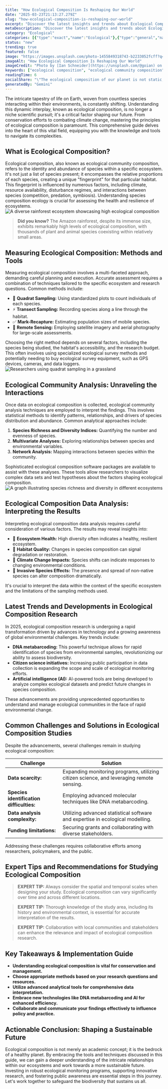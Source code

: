 ```yaml
---
title: "How Ecological Composition Is Reshaping Our World"
date: "2025-03-23T21:13:27.279Z"
slug: "how-ecological-composition-is-reshaping-our-world"
excerpt: "Discover the latest insights and trends about Ecological Composition. This comprehensive guide covers everything you need to know about Ecological Composition in 2025."
metaDescription: "Discover the latest insights and trends about Ecological Composition. This comprehensive guide covers everything you need to know about Ecological Composit..."
category: "Ecological"
categories: [{"type":"exact","name":"Ecological"},{"type":"general","name":"Environmental Science"},{"type":"medium","name":"Biogeochemistry"},{"type":"specific","name":"Species Distribution"},{"type":"niche","name":"Microbial Communities"}]
status: "new"
trending: true
featured: false
image: "https://images.unsplash.com/photo-1455849318743-b2233052fcff?q=85&w=1200&fit=max&fm=webp&auto=compress"
imageAlt: "How Ecological Composition Is Reshaping Our World"
imageCredit: "Photo by [Ian Schneider](https://unsplash.com/@goian) on Unsplash"
keywords: ["ecological composition", "ecological community composition", "species composition ecology", "measuring ecological composition", "ecological community analysis", "ecological survey methods", "buy ecological survey equipment", "ecological composition software", "ecological composition data analysis", "what is ecological composition"]
readingTime: 6
socialShare: "\"The ecological composition of our planet is not static; it's a dynamic interplay constantly reshaped by human actions. Understanding this shift is key to securing a sustainable future.\""
generatedBy: "Gemini"
---
```




The intricate tapestry of life on Earth, woven from countless species interacting within their environments, is constantly shifting.  Understanding this dynamic interplay, known as ecological composition, is no longer a niche scientific pursuit; it's a critical factor shaping our future. From conservation efforts to combating climate change, mastering the principles of ecological composition is paramount. This comprehensive guide delves into the heart of this vital field, equipping you with the knowledge and tools to navigate its complexities.

## What is Ecological Composition?

Ecological composition, also known as ecological community composition, refers to the identity and abundance of species within a specific ecosystem. It's not just a list of species present; it encompasses the relative proportions of each species, creating a unique "fingerprint" for that particular habitat. This fingerprint is influenced by numerous factors, including climate, resource availability, disturbance regimes, and interactions between species (competition, predation, symbiosis).  Understanding species composition ecology is crucial for assessing the health and resilience of ecosystems.  ![A diverse rainforest ecosystem showcasing high ecological composition](https://images.unsplash.com/photo-1451187580459-43490279c0fa?q=85&w=1200&fit=max&fm=webp&auto=compress)

> **Did you know?**  The Amazon rainforest, despite its immense size, exhibits remarkably high levels of ecological composition, with thousands of plant and animal species coexisting within relatively small areas.

## Measuring Ecological Composition: Methods and Tools

Measuring ecological composition involves a multi-faceted approach, demanding careful planning and execution.  Accurate assessment requires a combination of techniques tailored to the specific ecosystem and research questions.  Common methods include:

* 🔑 **Quadrat Sampling:** Using standardized plots to count individuals of each species.
* ⚡ **Transect Sampling:**  Recording species along a line through the habitat.
* ✅ **Mark-Recapture:**  Estimating population sizes of mobile species.
* 🌿 **Remote Sensing:** Employing satellite imagery and aerial photography for large-scale assessments.

Choosing the right method depends on several factors, including the species being studied, the habitat's accessibility, and the research budget.  This often involves using specialized ecological survey methods and potentially needing to buy ecological survey equipment, such as GPS devices, cameras, and data loggers.  ![Researchers using quadrat sampling in a grassland](https://images.unsplash.com/photo-1484417894907-623942c8ee29?q=85&w=1200&fit=max&fm=webp&auto=compress)

## Ecological Community Analysis: Unraveling the Interactions

Once data on ecological composition is collected, ecological community analysis techniques are employed to interpret the findings. This involves statistical methods to identify patterns, relationships, and drivers of species distribution and abundance.  Common analytical approaches include:

1. **Species Richness and Diversity Indices:**  Quantifying the number and evenness of species.
2. **Multivariate Analyses:**  Exploring relationships between species and environmental variables.
3. **Network Analysis:**  Mapping interactions between species within the community.

Sophisticated ecological composition software packages are available to assist with these analyses.  These tools allow researchers to visualize complex data sets and test hypotheses about the factors shaping ecological composition. ![A graph illustrating species richness and diversity in different ecosystems](https://images.unsplash.com/photo-1517976487492-5750f3195933?q=85&w=1200&fit=max&fm=webp&auto=compress)

## Ecological Composition Data Analysis: Interpreting the Results

Interpreting ecological composition data analysis requires careful consideration of various factors.  The results may reveal insights into:

* 🌱 **Ecosystem Health:**  High diversity often indicates a healthy, resilient ecosystem.
* 🌳 **Habitat Quality:**  Changes in species composition can signal degradation or restoration.
* 🌊 **Climate Change Impacts:**  Species shifts can indicate responses to changing environmental conditions.
* 🐜 **Invasive Species Effects:**  The presence and spread of non-native species can alter composition dramatically.

It's crucial to interpret the data within the context of the specific ecosystem and the limitations of the sampling methods used.

## Latest Trends and Developments in Ecological Composition Research

In 2025, ecological composition research is undergoing a rapid transformation driven by advances in technology and a growing awareness of global environmental challenges.  Key trends include:

* **DNA metabarcoding:**  This powerful technique allows for rapid identification of species from environmental samples, revolutionizing our ability to assess biodiversity.
* **Citizen science initiatives:**  Increasing public participation in data collection is expanding the scope and scale of ecological monitoring efforts.
* **Artificial intelligence (AI):**  AI-powered tools are being developed to analyze complex ecological datasets and predict future changes in species composition.

These advancements are providing unprecedented opportunities to understand and manage ecological communities in the face of rapid environmental change.

## Common Challenges and Solutions in Ecological Composition Studies

Despite the advancements, several challenges remain in studying ecological composition:

| Challenge                       | Solution                                                                         |
|---------------------------------|---------------------------------------------------------------------------------|
| **Data scarcity:**              | Expanding monitoring programs, utilizing citizen science, and leveraging remote sensing. |
| **Species identification difficulties:** | Employing advanced molecular techniques like DNA metabarcoding.                     |
| **Data analysis complexity:**   | Utilizing advanced statistical software and expertise in ecological modelling.     |
| **Funding limitations:**         | Securing grants and collaborating with diverse stakeholders.                       |

Addressing these challenges requires collaborative efforts among researchers, policymakers, and the public.

## Expert Tips and Recommendations for Studying Ecological Composition

> **EXPERT TIP:**  Always consider the spatial and temporal scales when designing your study.  Ecological composition can vary significantly over time and across different locations.

> **EXPERT TIP:**  Thorough knowledge of the study area, including its history and environmental context, is essential for accurate interpretation of the results.

> **EXPERT TIP:**  Collaboration with local communities and stakeholders can enhance the relevance and impact of ecological composition research.

##  Key Takeaways & Implementation Guide

* **Understanding ecological composition is vital for conservation and management.**
* **Choose appropriate methods based on your research questions and resources.**
* **Utilize advanced analytical tools for comprehensive data interpretation.**
* **Embrace new technologies like DNA metabarcoding and AI for enhanced efficiency.**
* **Collaborate and communicate your findings effectively to influence policy and practice.**

## Actionable Conclusion:  Shaping a Sustainable Future

Ecological composition is not merely an academic concept; it is the bedrock of a healthy planet. By embracing the tools and techniques discussed in this guide, we can gain a deeper understanding of the intricate relationships within our ecosystems and work towards a more sustainable future.  Investing in robust ecological monitoring programs, supporting innovative research, and fostering public awareness are essential steps in this journey.  Let's work together to safeguard the biodiversity that sustains us all.

